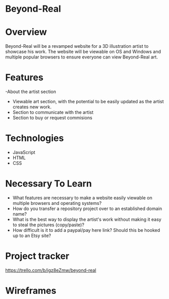 # Beyond-Real

# Overview

Beyond-Real will be a revamped website for a 3D illustration artist to showcase his work. The website will be viewable on OS and Windows and multiple popular browsers to ensure everyone can view Beyond-Real art.

# Features

-About the artist section
- Viewable art section, with the potential to be easily updated as the artist creates new work.
- Section to communicate with the artist
- Section to buy or request commisions

# Technologies

- JavaScript
- HTML
- CSS

# Necessary To Learn

- What features are necessary to make a website easily viewable on multiple browsers and operating systems?
- How do you transfer a repository project over to an established domain name?
- What is the best way to display the artist's work without making it easy to steal the pictures (copy/paste)?
- How difficult is it to add a paypal/pay here link? Should this be hooked up to an Etsy site?

# Project tracker

https://trello.com/b/igz8eZmw/beyond-real

# Wireframes
